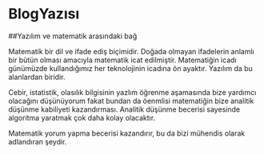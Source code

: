 # BlogYazısı

##Yazılım ve matematik arasındaki bağ

Matematik bir dil ve ifade ediş biçimidir. Doğada olmayan ifadelerin anlamlı bir bütün olması amacıyla matematik icat edilmiştir. Matematiğin icadı günümüzde kullandığımız her teknolojinin icadına ön ayaktır. Yazılım da bu alanlardan biridir. 

Cebir, istatistik, olasılık bilgisinin yazlım öğrenme aşamasında bize yardımcı olacağını düşünüyorum fakat bundan da öenmlisi matematiğin bize analitik düşünme kabiliyeti kazandırması. Analitik düşünme becerisi sayesinde algoritma yaratmak çok daha kolay olacaktır.

Matematik yorum yapma becerisi kazandırır, bu da bizi mühendis olarak adlandıran şeydir. 
